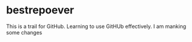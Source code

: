# bestrepoever

This is a trail for GitHub. Learning to use GitHUb effectively. I am manking some changes

